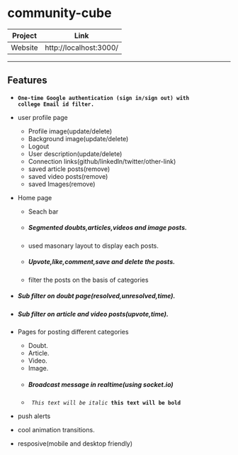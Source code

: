 # community-cube
| Project | Link |
| ------ | ------ |
| Website | http://localhost:3000/|

---
## Features
- <code><b>One-time Google authentication (sign in/sign out)  with college Email id filter.</b></code>
- user profile page
    - Profile image(update/delete)
    - Background image(update/delete)
    - Logout
    - User description(update/delete)
    - Connection links(github/linkedln/twitter/other-link)
    - saved article posts(remove)
    - saved video posts(remove)
    - saved Images(remove)

- Home page
    - Seach bar
    - <h5>Segmented doubts,articles,videos and image posts.</h5>
    - used masonary layout to display each posts.
    - <h5><b>Upvote,like,comment,save and delete the posts.</b></h5>
    - filter the posts on the basis of categories

- <h5>Sub filter on doubt page(resolved,unresolved,time).</h5>
- <h5>Sub filter on article and video posts(upvote,time).</h5>

- Pages for posting different categories
    - Doubt.
    - Article.
    - Video.
    - Image.
    - <h5>Broadcast message in realtime(using socket.io)</h5>
    - <code> <i>This text will be italic</i> <b>this text will be bold</b> </code>

- push alerts
- cool animation transitions.
- resposive(mobile and desktop friendly)
    

    
    
